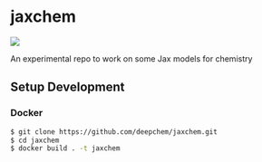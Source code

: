 # jaxchem

[![](https://github.com/deepchem/jaxchem/workflows/main/badge.svg)](https://github.com/deepchem/jaxchem/actions?query=workflow%3Amain)

An experimental repo to work on some Jax models for chemistry

## Setup Development

### Docker

```sh
$ git clone https://github.com/deepchem/jaxchem.git
$ cd jaxchem
$ docker build . -t jaxchem
```
